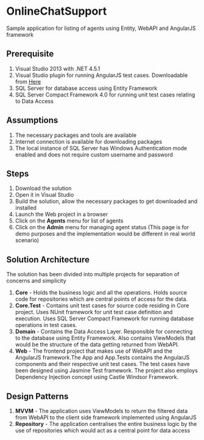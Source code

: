 # OnlineChatSupport
Sample application for listing of agents using Entity, WebAPI and AngularJS framework


Prerequisite
------------
1. Visual Studio 2013 with .NET 4.5.1
2. Visual Studio plugin for running AngularJS test cases. Downloadable from <a href="https://visualstudiogallery.msdn.microsoft.com/f8741f04-bae4-4900-81c7-7c9bfb9ed1fe">Here</a>
3. SQL Server for database access using Entity Framework 
4. SQL Server Compact Framework 4.0 for running unit test cases relating to Data Access

Assumptions
-----------
1. The necessary packages and tools are available
2. Internet connection is available for downloading packages
3. The local instance of SQL Server has Windows Authentication mode enabled and does not require custom username and password

Steps
-----
1. Download the solution
2. Open it in Visual Studio
3. Build the solution, allow the necessary packages to get downloaded and installed
4. Launch the Web project in a browser
5. Click on the <b>Agents</b> menu for list of agents
6. Click on the <b>Admin</b> menu for managing agent status (This page is for demo purposes and the implementation would be different in real world scenario)

Solution Architecture
----------------------
The solution has been divided into multiple projects for separation of concerns and simplicity

1. <strong>Core</strong> - Holds the business logic and all the operations. Holds source code for repositories which are central points of access for the data.
2. <strong>Core.Test</strong> - Contains unit test cases for source code residing in Core project. Uses NUnit framework for unit test case definition and execution. Uses SQL Server Compact Framework for running database operations in test cases.
3. <strong>Domain</strong> - Contains the Data Access Layer. Responsible for connecting to the database using Entity Framework. Also contains ViewModels that would be the structure of the data getting returned from WebAPI.
4. <strong>Web</strong> - The frontend project that makes use of WebAPI and the AngularJS framework.The App and App.Tests contains the AngularJS components and their respective unit test cases. The test cases have been designed using Jasmine Test framework. The project also employs Dependency Injection concept using Castle Windsor Framework.

Design Patterns
---------------
1. <strong>MVVM</strong> - The application uses ViewModels to return the filtered data from WebAPI to the client side framework implemented using AngularJS
2. <strong>Repository</strong> - The application centralises the entire business logic by the use of repositories which would act as a central point for data access


